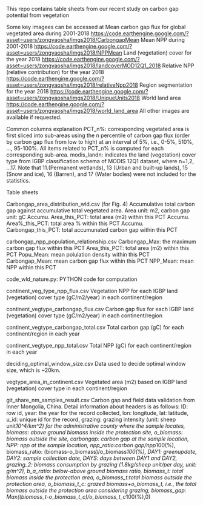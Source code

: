 This repo contains table sheets from our recent study on carbon gap potential from vegetation

Some key imagees can be accessed at
Mean carbon gap flux for global vegetated area during 2001-2018
https://code.earthengine.google.com/?asset=users/zongyaosha/imgs2018/CarbongapMean
Mean NPP during 2001-2018
https://code.earthengine.google.com/?asset=users/zongyaosha/imgs2018/NPPMean
Land (vegetation) cover for the year 2018
https://code.earthengine.google.com/?asset=users/zongyaosha/imgs2018/landcoverMOD12Q1_2018
Relative NPP (relative contribution) for the year 2018
https://code.earthengine.google.com/?asset=users/zongyaosha/imgs2018/relativeNpp2018
Region segmentation for the year 2018
https://code.earthengine.google.com/?asset=users/zongyaosha/imgs2018/UniqueUnits2018
World land area
https://code.earthengine.google.com/?asset=users/zongyaosha/imgs2018/world_land_area
All other images are available if requested.

Common columns explanation
PCT_n%: corresponding vegetated area is first sliced into sub-areas using the n percentile of carbon gap flux (order by carbon gap flux from low to high) at an interval of 5%, i.e., 0-5%, 510%, …, 95-100%. All items related to PCT_n% is computed for each corresponding sub-area.
modis_landn: indicates the land (vegetation) cover type from IGBP classification schema of MODIS 12Q1 dataset, where n=1,2, ...17. Note that 11.(Permanent wetlands), 13 (Urban and built-up lands), 15 (Snow and ice), 16 (Barren), and 17 (Water bodies) were not included for the statistics.

Table sheets

Carbongap_area_distribution_wld.csv (for Fig. 4)
Accumulative total carbon gap against accumulative total vegetated area. Area unit: m2, carbon gap unit: gC
Accumu. Area_this_PCT: total area (m2) within this PCT
Accumu. Area%_this_PCT: total area % within this PCT
Accumu. Carbongap_this_PCT: total accumunated carbon gap within this PCT

carbongap_npp_population_relationship.csv
Carbongap_Max: the maximum carbon gap flux within this PCT
Area_this_PCT: total area (m2) within this PCT
Popu_Mean: mean polulation density within this PCT
Carbongap_Mean: mean carbon gap flux within this PCT
NPP_Mean: mean NPP within this PCT

code_wld_nature.py: PYTHON code for computation

continent_veg_type_npp_flux.csv
Vegetation NPP for each IGBP land (vegetation) cover type (gC/m2/year)  in each continent/region

continent_vegtype_carbongap_flux.csv
Carbon gap flux for each IGBP land (vegetation) cover type (gC/m2/year) in each continent/region

continent_vegtype_carbongap_total.csv
Total carbon gap (gC) for each continent/region in each year

continent_vegtype_npp_total.csv
Total NPP (gC) for each continent/region in each year

deciding_optimal_window_size.csv
Data used to decide optimal window size, which is ~20km. 

vegtype_area_in_continent.csv
Vegetated area (m2) based on IGBP land (vegetation) cover type in each continent/region

git_share_nm_samples_result.csv
Carbon gap and field data validation from Inner Mongolia, China. 
Detail information about headers is as follows:
ID: row id,	year: the year for the record collected,	lon: longitude,	lat: latitude,	u_id: unique id for the record,	grazing: grazing intensity (unit: sheep unit*10^4/km^2) for the administrative county where the sample locates,	biomass: above ground biomass inside the protection site,	o_biomass: biomass outside the site,	carbongap: carbon gap at the sample location,	NPP: npp at the sample location,	npp_ratio:carbon gap/npp*100(%),	biomass_ratio: (biomass-o_biomass)/o_biomass*100(%), 	DAY1: greenupdate,	DAY2: sample collection date,	DAYS: days between DAY1 and DAY2,	grazing_2: biomass consumption by grazing (1.8kg/sheep unit/per day, unit: g/m^2),	b_a_ratio: below-above ground biomass ratio,	biomass_t: total biomass inside the protection area,	o_biomass_t:total biomass outside the protection area,	o_biomass_t_c: grazed biomass+o_biomass_t, i.e., the total biomass outside the protection area considering grazing,	biomass_gap: Max((biomass_t-o_biomass_t_c)/o_biomass_t_c*100(%),0)
